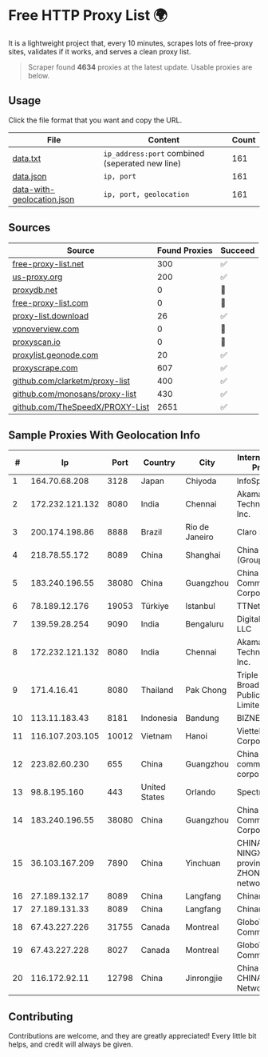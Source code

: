 
# Free HTTP Proxy List 🌍

It is a lightweight project that, every 10 minutes, scrapes lots of free-proxy sites, validates if it works, and serves a clean proxy list.


> Scraper found **4634** proxies at the latest update. Usable proxies are below.

## Usage

Click the file format that you want and copy the URL.


|File|Content|Count|
|----|-------|-----|
|[data.txt](https://raw.githubusercontent.com/themiralay/Proxy-List-World/master/data.txt)|`ip_address:port` combined (seperated new line)|161|
|[data.json](https://raw.githubusercontent.com/themiralay/Proxy-List-World/master/data.json)|`ip, port`|161|
|[data-with-geolocation.json](https://raw.githubusercontent.com/themiralay/Proxy-List-World/master/data-with-geolocation.json)|`ip, port, geolocation`|161|

## Sources

|Source|Found Proxies|Succeed|
|------|-------------|-------|
|[free-proxy-list.net](https://free-proxy-list.net)|300|✅|
|[us-proxy.org](https://www.us-proxy.org)|200|✅|
|[proxydb.net](http://proxydb.net)|0|🚫|
|[free-proxy-list.com](https://free-proxy-list.com/?page=&port=&type%5B%5D=http&type%5B%5D=https&up_time=0&search=Search)|0|🚫|
|[proxy-list.download](https://www.proxy-list.download/HTTP)|26|✅|
|[vpnoverview.com](https://vpnoverview.com/privacy/anonymous-browsing/free-proxy-servers)|0|🚫|
|[proxyscan.io](https://www.proxyscan.io)|0|🚫|
|[proxylist.geonode.com](https://proxylist.geonode.com/api/proxy-list?limit=300&page=1&sort_by=lastChecked&sort_type=desc&protocols=http,https)|20|✅|
|[proxyscrape.com](https://api.proxyscrape.com/v2/?request=displayproxies&protocol=http&timeout=10000&country=all&ssl=all&anonymity=all)|607|✅|
|[github.com/clarketm/proxy-list](https://raw.githubusercontent.com/clarketm/proxy-list/master/proxy-list-raw.txt)|400|✅|
|[github.com/monosans/proxy-list](https://raw.githubusercontent.com/monosans/proxy-list/main/proxies/http.txt)|430|✅|
|[github.com/TheSpeedX/PROXY-List](https://raw.githubusercontent.com/TheSpeedX/PROXY-List/master/http.txt)|2651|✅|


## Sample Proxies With Geolocation Info

|#|Ip|Port|Country|City|Internet Service Provider|
|-|--|----|-------|----|-------------------------|
|1|164.70.68.208|3128|Japan|Chiyoda|InfoSphere|
|2|172.232.121.132|8080|India|Chennai|Akamai Technologies, Inc.|
|3|200.174.198.86|8888|Brazil|Rio de Janeiro|Claro S.A|
|4|218.78.55.172|8089|China|Shanghai|China Telecom (Group)|
|5|183.240.196.55|38080|China|Guangzhou|China Mobile Communications Corporation|
|6|78.189.12.176|19053|Türkiye|Istanbul|TTNet A.S.|
|7|139.59.28.254|9090|India|Bengaluru|DigitalOcean, LLC|
|8|172.232.121.132|8080|India|Chennai|Akamai Technologies, Inc.|
|9|171.4.16.41|8080|Thailand|Pak Chong|Triple T Broadband Public Company Limited|
|10|113.11.183.43|8181|Indonesia|Bandung|BIZNET|
|11|116.107.203.105|10012|Vietnam|Hanoi|Viettel Corporation|
|12|223.82.60.230|655|China|Guangzhou|China Mobile communications corporation|
|13|98.8.195.160|443|United States|Orlando|Spectrum|
|14|183.240.196.55|38080|China|Guangzhou|China Mobile Communications Corporation|
|15|36.103.167.209|7890|China|Yinchuan|CHINANET NINGXIA province ZHONGWEI IDC network|
|16|27.189.132.17|8089|China|Langfang|Chinanet|
|17|27.189.131.33|8089|China|Langfang|Chinanet|
|18|67.43.227.226|31755|Canada|Montreal|GloboTech Communications|
|19|67.43.227.228|8027|Canada|Montreal|GloboTech Communications|
|20|116.172.92.11|12798|China|Jinrongjie|China Unicom CHINA169 Network|



## Contributing

Contributions are welcome, and they are greatly appreciated! Every
little bit helps, and credit will always be given.

